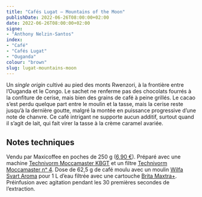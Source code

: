 ```yaml
---
title: "Cafés Lugat — Mountains of the Moon"
publishDate: 2022-06-26T08:00:00+02:00
date: 2022-06-26T08:00:00+02:00
signe:
- "Anthony Nelzin-Santos"
index:
- "Café"
- "Cafés Lugat"
- "Ouganda"
colour: "brown"
slug: lugat-mountains-moon
---
```


Un *single origin* cultivé au pied des monts Rwenzori, à la frontière entre l’Ouganda et le Congo. Le sachet ne renferme pas des chocolats fourrés à la confiture de cerise, mais bien des grains de café à peine grillés. Le cacao s’est perdu quelque part entre le moulin et la tasse, mais la cerise reste jusqu’à la dernière goutte, malgré la montée en puissance progressive d’une note de chanvre. Ce café intrigant ne supporte aucun additif, surtout quand il s’agit de lait, qui fait virer la tasse à la crème caramel avariée.

## Notes techniques

Vendu par Maxicoffee en poches de 250 g ([6,90 €](https://www.maxicoffee.com/cafe-grain-ouganda-mountains-moon-250g-cafes-lugat-p-80640.html)). Préparé avec une machine [Technivorm Moccamaster KBGT](https://amzn.to/3oKQ0KJ) et un filtre [Technivorm Moccamaster nᵒ 4](https://amzn.to/3mamexu). Dose de 62,5 g de café moulu avec un moulin [Wilfa Svart Aroma](https://amzn.to/38zVkdx) pour 1 L d’eau filtrée avec une cartouche [Brita Maxtra+](https://amzn.to/2WariXS). Préinfusion avec agitation pendant les 30 premières secondes de l’extraction.
